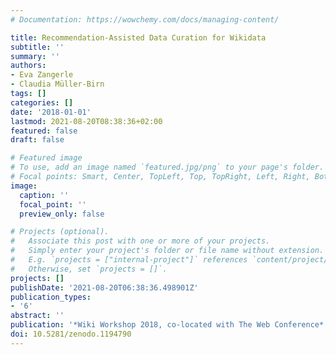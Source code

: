 ```yaml
---
# Documentation: https://wowchemy.com/docs/managing-content/

title: Recommendation-Assisted Data Curation for Wikidata
subtitle: ''
summary: ''
authors:
- Eva Zangerle
- Claudia Müller-Birn
tags: []
categories: []
date: '2018-01-01'
lastmod: 2021-08-20T08:38:36+02:00
featured: false
draft: false

# Featured image
# To use, add an image named `featured.jpg/png` to your page's folder.
# Focal points: Smart, Center, TopLeft, Top, TopRight, Left, Right, BottomLeft, Bottom, BottomRight.
image:
  caption: ''
  focal_point: ''
  preview_only: false

# Projects (optional).
#   Associate this post with one or more of your projects.
#   Simply enter your project's folder or file name without extension.
#   E.g. `projects = ["internal-project"]` references `content/project/deep-learning/index.md`.
#   Otherwise, set `projects = []`.
projects: []
publishDate: '2021-08-20T06:38:36.498901Z'
publication_types:
- '6'
abstract: ''
publication: '*Wiki Workshop 2018, co-located with The Web Conference*'
doi: 10.5281/zenodo.1194790
---
```

